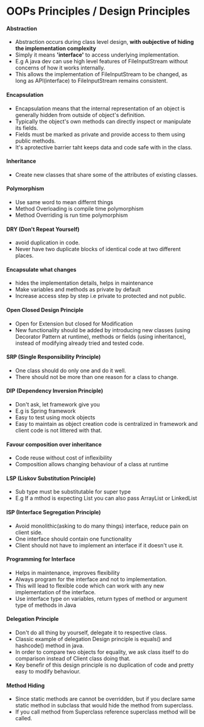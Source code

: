 # OOPs Principles / Design Principles

#### Abstraction
- Abstraction occurs during class level design, **with oubjective of hiding the implementation complexity**
- Simply it means **'interface'** to access underlying implementation.
- E.g A java dev can use high level features of FileInputStream without concerns of how it works internally.
- This allows the implementation of FileInputStream to be changed, as long as API(interface) to FileInputStream remains consistent.

#### Encapsulation
- Encapsulation means that the internal representation of an object is generally hidden from outside of object's definition.
- Typically the object's own methods can directly inspect or manipulate its fields.
- Fields must be marked as private and provide access to them using public methods.
- It's aprotective barrier taht keeps data and code safe with in the class.

#### Inheritance
- Create new classes that share some of the attributes of existing classes.

#### Polymorphism
- Use same word to mean differnt things
- Method Overloading is compile time polymorphism
- Method Overriding is run time polymorphism

#### DRY (Don't Repeat Yourself) 
- avoid duplication in code.
- Never have two duplicate blocks of identical code at two different places.

#### Encapsulate what changes 
- hides the implementation details, helps in maintenance
- Make variables and methods as private by default
- Increase access step by step i.e private to protected and not public.

#### Open Closed Design Principle 
- Open for Extension but closed for Modification
- New functionality should be added by introducing new classes (using Decorator Pattern at runtime), methods or fields (using inheritance), instead of modifying already tried and tested code.

#### SRP (Single Responsibility Principle) 
- One class should do only one and do it well.
- There should not be more than one reason for a class to change.

#### DIP (Dependency Inversion Principle) 
- Don't ask, let framework give you
- E.g is Spring framework
- Easy to test using mock objects
- Easy to maintain as object creation code is centralized in framework and client code is not littered with that.

#### Favour composition over inheritance 
- Code reuse without cost of inflexibility
- Composition allows changing behaviour of a class at runtime

#### LSP (Liskov Substitution Principle) 
- Sub type must be substitutable for super type
- E.g If a mthod is expecting List you can also pass ArrayList or LinkedList

#### ISP (Interface Segregation Principle) 
- Avoid monolithic(asking to do many things) interface, reduce pain on client side.
- One interface should contain one functionality
- Client should not have to implement an interface if it doesn't use it.

#### Programming for Interface 
- Helps in maintenance, improves flexibility
- Always program for the interface and not to implementation.
- This will lead to flexible code which can work with any new implementation of the interface.
- Use interface type on variables, return types of method or argument type of methods in Java

#### Delegation Principle 
- Don't do all thing by yourself, delegate it to respective class.
- Classic example of delegation Design principle is equals() and hashcode() method in java. 
- In order to compare two objects for equality, we ask class itself to do comparison instead of Client class doing that.
- Key benefir of this design principle is no duplication of code and pretty easy to modify behaviour.

#### Method Hiding
- Since static methods are cannot be overridden, but if you declare same static method in subclass that would hide the method from superclass.
- If you call method from Superclass reference superclass method will be called.
